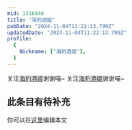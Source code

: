 ```yaml
---
mid: 1316846
title: "海豹酒姬"
pubDate: "2024-11-04T11:22:13.799Z"
updatedDate: "2024-11-04T11:22:13.799Z"
profile:
  {
    Nickname: ["海豹酒姬"],
  }
---
```


关注[海豹酒姬](https://space.bilibili.com/1316846)谢谢喵~ 关注[海豹酒姬](https://space.bilibili.com/1316846)谢谢喵~

## 此条目有待补充
你可以在[这里](https://github.com/Yuhanawa/VTuber.ICU/edit/master/src/content/v/海豹酒姬/index.md)编辑本文
